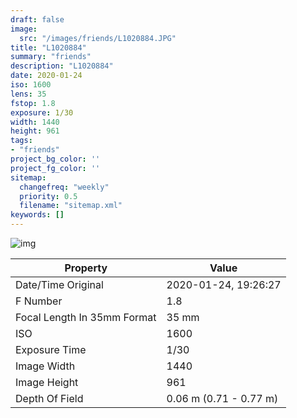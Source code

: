 ```yaml
---
draft: false
image:
  src: "/images/friends/L1020884.JPG"
title: "L1020884"
summary: "friends"
description: "L1020884"
date: 2020-01-24
iso: 1600
lens: 35
fstop: 1.8
exposure: 1/30
width: 1440
height: 961
tags:
- "friends"
project_bg_color: ''
project_fg_color: ''
sitemap:
  changefreq: "weekly"
  priority: 0.5
  filename: "sitemap.xml"
keywords: []
---
```


![img](/images/friends/L1020884.JPG)


Property | Value
---------|------
Date/Time Original              | 2020-01-24, 19:26:27
F Number                        | 1.8
Focal Length In 35mm Format     | 35 mm
ISO                             | 1600
Exposure Time                   | 1/30
Image Width                     | 1440
Image Height                    | 961
Depth Of Field                  | 0.06 m (0.71 - 0.77 m)
